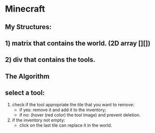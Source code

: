 # Minecraft

## My Structures:

## 1) matrix that contains the world. (2D array [][])
## 2) div that contains the tools.

## The Algorithm
## select a tool:
  1) check if the tool appropriate the tile that you want to remove:
      * if yes: remove it and add it to the inventory;
      * if no: (hover (red color) the tool image) and prevent deletion.
  2) if the inventory not empty:
      * click on the last tile can replace it in the world.
      